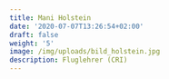 ```yaml
---
title: Mani Holstein
date: '2020-07-07T13:26:54+02:00'
draft: false
weight: '5'
image: /img/uploads/bild_holstein.jpg
description: Fluglehrer (CRI)
---
```


